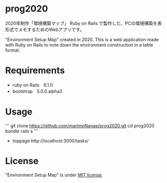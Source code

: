 # prog2020
2020年制作「環境構築マップ」
Ruby on Rails で製作した、PCの環境構築を表形式でメモするためのWebアプリです。

"Environment Setup Map" created in 2020.
This is a web application made with Ruby on Rails to note down the environment construction in a table format.

# Requirements
* ruby on Rails　6.1.0
* bootstrap　5.0.0.alpha3

# Usage
'''
git clone https://github.com/marimoNagae/prog2020.git
cd prog2020
bundle
rails s
'''
* toppage http://localhost:3000/tasks/

# License
"Environment Setup Map" is under [MIT license](https://en.wikipedia.org/wiki/MIT_License).
 

